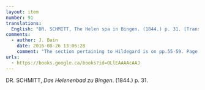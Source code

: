 ```yaml
---
layout: item
number: 91
translations:
  English: "DR. SCHMITT, The Helen spa in Bingen. (1844.) p. 31. [Trans. J. Bock]"
comments:
  - author: J. Bain
    date: 2016-08-26 13:06:28
    comment: "The section pertaining to Hildegard is on pp.55-59. Page 31 describes a walk to take on the Rochuskapelle. There is an association with Hildegard and the Rochuskapelle, but that isn't mentioned here. (When the Rochuskapelle was rebuilt in 1814, Hildegard's monastery at Eibingen had just been dissolved. The villagers in Bingen purchased furnishings from the Eibingen monastery to outfit the new chapel. I talk about this in  <em>Hildegard of Bingen and Musical Reception: the Modern Revival of a Medieval Composer</em> (Cambridge: 2015), 38-41.)"
urls:
  - https://books.google.ca/books?id=OLlEAAAAcAAJ
---
```


DR. SCHMITT, <em>Das Helenenbad zu Bingen</em>. (1844.) p. 31.
